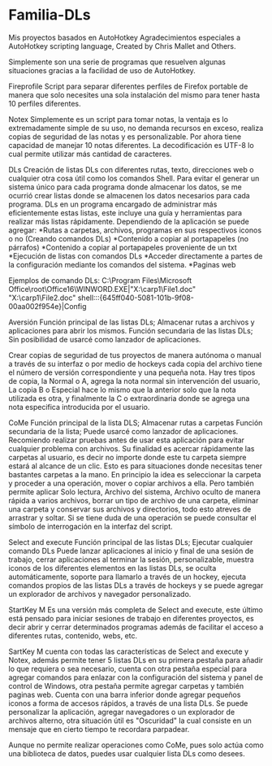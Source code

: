 # Familia-DLs
Mis proyectos basados en AutoHotkey
Agradecimientos especiales a AutoHotkey scripting language,  Created by Chris Mallet and Others.


Simplemente son una serie de programas que resuelven algunas situaciones gracias a la facilidad de uso de AutoHotkey.


Fireprofile
Script para separar diferentes perfiles de Firefox portable de manera que solo necesites una sola instalación del mismo para tener hasta
10 perfiles diferentes.

Notex
Simplemente es un script para tomar notas, la ventaja es lo extremadamente simple de su uso, no demanda recursos en exceso, realiza copias de
seguridad de las notas y es personalizable. Por ahora tiene capacidad de manejar 10 notas diferentes. La decodificación es UTF-8 lo cual permite
utilizar más cantidad de caracteres.

DLs 
Creación de listas DLs con diferentes rutas, texto, direcciones web o cualquier otra cosa útil como los comandos Shell. Para evitar el generar
un sistema único para cada programa donde almacenar los datos, se me ocurrió crear listas donde se almacenen los datos necesarios para cada programa. 
DLs en un programa encargado de administrar más eficientemente estas listas, este incluye una guía y herramientas para realizar más listas rápidamente.
Dependiendo de la aplicación se puede agregar:
*Rutas a carpetas, archivos, programas en sus respectivos iconos o no (Creando comandos DLs)
*Contenido a copiar al portapapeles (no párrafos)
*Contenido a copiar al portapapeles proveniente de un txt
*Ejecución de listas con comandos DLs
*Acceder directamente a partes de la configuración mediante los comandos del sistema.
*Paginas web


Ejemplos de comando DLs:
C:\Program Files\Microsoft Office\root\Office16\WINWORD.EXE|"X:\carp1\File1.doc" "X:\carp1\File2.doc"
shell:::{645ff040-5081-101b-9f08-00aa002f954e}|Config



Aversión
Función principal de las listas DLs; Almacenar rutas a archivos y aplicaciones para abrir los mismos.
Función secundaria de las listas DLs; Sin posibilidad de usarcé como lanzador de aplicaciones.

Crear copias de seguridad de tus proyectos de manera autónoma o manual a través de su interfaz o por medio de hockeys cada copia del archivo
tiene el número de versión correspondiente y una pequeña nota.  Hay tres tipos de copia, la Normal o A, agrega la nota normal sin intervención
del usuario, La copia B o Especial hace lo mismo que la anterior solo que la nota utilizada es otra, y finalmente la C o extraordinaria donde se
agrega una nota especifica introducida por el usuario.

CoMe
Función principal de la lista DLS; Almacenar rutas a carpetas 
Función secundaria de la lista; Puede usarcé como lanzador de aplicaciones.
Recomiendo realizar pruebas antes de usar esta aplicación para evitar cualquier problema con archivos.
Su finalidad es acercar rápidamente las carpetas al usuario, es decir no importe donde este tu carpeta siempre estará al alcance de un clic. 
Esto es para situaciones donde necesitas tener bastantes carpetas a la mano.
En principio la idea es seleccionar la carpeta y proceder a una operación, mover o copiar archivos a ella. Pero también permite aplicar
Solo lectura, Archivo del sistema, Archivo oculto de manera rápida a varios archivos, borrar un tipo de archivo de una carpeta, eliminar
una carpeta y conservar sus archivos y directorios, todo esto atreves de arrastrar y soltar. 
Si se tiene duda de una operación se puede consultar el símbolo de interrogación en la interfaz del script.



Select and execute
Función principal de las listas DLs; Ejecutar cualquier comando DLs
Puede lanzar aplicaciones al inicio y final de una sesión de trabajo, cerrar aplicaciones al terminar la sesión, personalizable, muestra
iconos de los diferentes elementos en las listas DLs, se oculta automáticamente, soporte para llamarlo a través de un hockey, ejecuta 
comandos propios de las listas DLs a través de hockeys y se puede agregar un explorador de archivos y navegador personalizado.


StartKey M
Es una versión más completa de Select and execute, este último está pensado para iniciar sesiones de trabajo en diferentes proyectos, es decir 
abrir y cerrar determinados programas además de facilitar el acceso a diferentes rutas, contenido, webs, etc. 

SartKey M cuenta con todas las características de Select and execute y Notex, además permite tener 5 listas DLs en su primera pestaña para añadir
lo que requiera o sea necesario, cuenta con otra pestaña especial para agregar comandos para enlazar con la configuración del sistema y panel de 
control de Windows, otra pestaña permite agregar carpetas y también paginas web. 
Cuenta con una barra inferior donde agregar pequeños iconos a forma de accesos rápidos, a través de una lista DLs.
Se puede personalizar la aplicación, agregar navegadores o un explorador de archivos alterno, otra situación útil es "Oscuridad" la cual consiste
en un mensaje que en cierto tiempo te recordara parpadear.

Aunque no permite realizar operaciones como CoMe, pues solo actúa como una biblioteca de datos, puedes usar cualquier lista DLs como desees.










